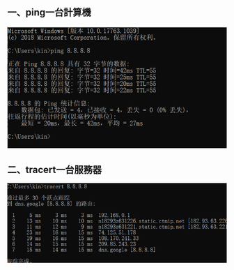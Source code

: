 ## 一、ping一台計算機

<img src="ping.png" width="%">

## 二、tracert一台服務器

<img src="tracert.png" width="%">
